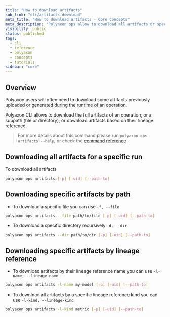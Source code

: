 ```yaml
---
title: "How to download artifacts"
sub_link: "cli/artifacts-download"
meta_title: "How to download artifacts - Core Concepts"
meta_description: "Polyaxon ops allow to download all artifacts or specific paths, or download artifacts based on their reference."
visibility: public
status: published
tags:
  - cli
  - reference
  - polyaxon
  - concepts
  - tutorials
sidebar: "core"
---
```


## Overview

Polyaxon users will often need to download some artifacts previously uploaded or generated during the runtime of an operation.

Polyaxon CLI allows to download the full artifacts of an operation, or a subpath (file or directory), or download artifacts based on their lineage reference.

> For more details about this command please run `polyaxon ops artifacts --help`, or check the [command reference](/docs/core/cli/ops/#ops-artifacts)

## Downloading all artifacts for a specific run

To download all artifacts

```bash
polyaxon ops artifacts [-p] [-uid] [--path-to]
```

## Downloading specific artifacts by path

 * To download a specific file you can use `-f, --file` 

```bash
polyaxon ops artifacts --file path/to/file [-p] [-uid] [--path-to]
```

* To download a specific directory recursively `-d, --dir`

```bash
polyaxon ops artifacts --dir path/to/dir [-p] [-uid] [--path-to]
```


## Downloading specific artifacts by lineage reference

 * To download artifacts by their lineage reference name you can use `-l-name, --lineage-name`

```bash
polyaxon ops artifacts -l-name my-model [-p] [-uid] [--path-to]
```

* To download all artifacts by a specific lineage reference kind you can use `-l-kind, --lineage-kind` 

```bash
polyaxon ops artifacts -l-kind metric [-p] [-uid] [--path-to]
```

